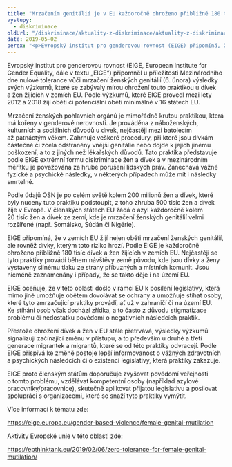 ```yaml
---
title: "Mrzačením genitálií je v EU každoročně ohroženo přibližně 180 tisíc dívek a žen z migrantských rodin"
vystupy:
  - diskriminace
oldUrl: "/diskriminace/aktuality-z-diskriminace/aktuality-z-diskriminace-2019/mrzacenim-genitalii-je-v-eu-kazdorocne-ohrozeno-priblizne-180-tisic-divek-a-zen-z-migr/"
date: 2019-05-02
perex: "<p>Evropský institut pro genderovou rovnost (EIGE) připomíná, že tato extrémně krutá praktika je problémem i pro Evropskou unii.</p>"
---
```


<!-- imported from the old website -->

<p>Evropský institut pro genderovou rovnost (EIGE, European Institute for Gender Equality, dále v textu „EIGE“) připomněl u příležitosti Mezinárodního dne nulové tolerance vůči mrzačení ženských genitálií (6. února) výsledky svých výzkumů, které se zabývaly mírou ohrožení touto praktikou u dívek a žen žijících v zemích EU. Podle výzkumů, které EIGE provedl mezi lety 2012 a 2018 žijí oběti či potenciální oběti minimálně v 16 státech EU. </p> <p>Mrzačení ženských pohlavních orgánů je mimořádně krutou praktikou, která má kořeny v genderové nerovnosti. Je prováděna z náboženských, kulturních a sociálních důvodů u dívek, nejčastěji mezi batolecím až patnáctým věkem. Zahrnuje veškeré procedury, při které jsou dívkám částečně či zcela odstraněny vnější genitálie nebo dojde k jejich jinému poškození, a to z jiných než lékařských důvodů. Tato praktika představuje podle EIGE extrémní formu diskriminace žen a dívek a v mezinárodním měřítku je považována za hrubé porušení lidských práv. Zanechává vážné fyzické a psychické následky, v některých případech může mít i následky smrtelné. </p> <p>Podle údajů OSN je po celém světě kolem 200 milionů žen a dívek, které byly nuceny tuto praktiku podstoupit, z toho zhruba 500 tisíc žen a dívek žije v Evropě. V členských státech EU žádá o azyl každoročně kolem 20 tisíc žen a dívek ze zemí, kde je mrzačení ženských genitálií velmi rozšířené (např. Somálsko, Súdán či Nigérie).</p> <p>EIGE připomíná, že v zemích EU žijí nejen oběti mrzačení ženských genitálií, ale rovněž dívky, kterým toto riziko hrozí. Podle EIGE je každoročně ohroženo přibližně 180 tisíc dívek a žen žijících v zemích EU. Nejčastěji se tyto praktiky provádí během návštěvy země původu, kde jsou dívky a ženy vystaveny silnému tlaku ze strany příbuzných a místních komunit. Jsou nicméně zaznamenány i případy, že se takto děje i na území EU. </p> <p>EIGE oceňuje, že v této oblasti došlo v rámci EU k posílení legislativy, která mimo jiné umožňuje obětem dovolávat se ochrany a umožňuje stíhat osoby, které tyto zmrzačující praktiky provádí, ať už v zahraničí či na území EU. Ke stíhání osob však dochází zřídka, a to často z důvodu stigmatizace problému či nedostatku povědomí o negativních následcích praktik.</p> <p>Přestože ohrožení dívek a žen v EU stále přetrvává, výsledky výzkumů signalizují začínající změnu v přístupu, a to především u druhé a třetí generace migrantek a migrantů, které se od této praktiky odvracejí. Podle EIGE přispívá ke změně postoje lepší informovanost o vážných zdravotních a psychických následcích či o existenci legislativy, která praktiky zakazuje. </p> <p>EIGE proto členským státům doporučuje zvyšovat povědomí veřejnosti o tomto problému, vzdělávat kompetentní osoby (například azylové pracovníky/pracovnice), skutečně aplikovat přijatou legislativu a posilovat spolupráci s organizacemi, které se snaží tyto praktiky vymýtit.</p> <p>Více informací k tématu zde:</p> <p><a href="https://eige.europa.eu/gender-based-violence/female-genital-mutilation" target="_blank">https://eige.europa.eu/gender-based-violence/female-genital-mutilation</a></p> <p>Aktivity Evropské unie v této oblasti zde:</p> <a href="https://epthinktank.eu/2019/02/06/zero-tolerance-for-female-genital-mutilation/" target="_blank">https://epthinktank.eu/2019/02/06/zero-tolerance-for-female-genital-mutilation/</a>
